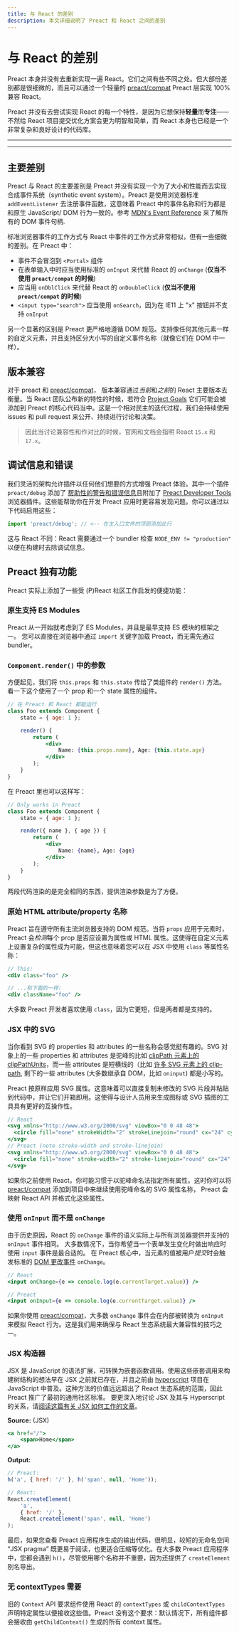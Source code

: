 ```yaml
---
title: 与 React 的差别
description: 本文详细说明了 Preact 和 React 之间的差别
---
```


# 与 React 的差别

Preact 本身并没有去重新实现一遍 React。它们之间有些不同之处。但大部份差别都是很细微的，而且可以通过一个轻量的 [preact/compat] Preact 层实现 100% 兼容 React。

Preact 并没有去尝试实现 React 的每一个特性，是因为它想保持**轻量**而**专注**—— 不然给 React 项目提交优化方案会更为明智和简单，而 React 本身也已经是一个非常复杂和良好设计的代码库。

---

<toc></toc>

---

## 主要差别

Preact 与 React 的主要差别是 Preact 并没有实现一个为了大小和性能而去实现合成事件系统（synthetic event system）。Preact 是使用浏览器标准 `addEventListener` 去注册事件函数，这意味着 Preact 中的事件名称和行为都是和原生 JavaScript/ DOM 行为一致的。参考 [MDN's Event Reference] 来了解所有的 DOM 事件句柄.

标准浏览器事件的工作方式与 React 中事件的工作方式非常相似，但有一些细微的差别。在 Preact 中：

- 事件不会冒泡到 `<Portal>` 组件
- 在表单输入中时应当使用标准的 `onInput` 来代替 React 的 `onChange` (**仅当不使用 `preact/compat` 的时候**)
- 应当用 `onDblClick` 来代替 React 的 `onDoubleClick` (**仅当不使用 `preact/compat` 的时候**)
- `<input type="search">` 应当使用 `onSearch`，因为在 IE11 上 "x" 按钮并不支持 `onInput`

另一个显著的区别是 Preact 更严格地遵循 DOM 规范。支持像任何其他元素一样的自定义元素，并且支持区分大小写的自定义事件名称（就像它们在 DOM 中一样）。

## 版本兼容

对于 preact 和 [preact/compat]， 版本兼容通过*当前*和*之前*的 React 主要版本去衡量。当 React 团队公布新的特性的时候，若符合 [Project Goals] 它们可能会被添加到 Preact 的核心代码当中。这是一个相对民主的迭代过程，我们会持续使用 issues 和 pull request 来公开、持续进行讨论和决策。

> 因此当讨论兼容性和作对比的时候，官网和文档会指明 React `15.x` 和 `17.x`。

## 调试信息和错误

我们灵活的架构允许插件以任何他们想要的方式增强 Preact 体验。其中一个插件 `preact/debug` 添加了 [帮助性的警告和错误信息](/guide/v10/debugging)且附加了 [Preact Developer Tools](https://preactjs.github.io/preact-devtools/) 浏览器插件。这些能帮助你在开发 Preact 应用时更容易发现问题。你可以通过以下代码启用这些：

```js
import 'preact/debug'; // <-- 在主入口文件的顶部添加此行
```

这与 React 不同：React 需要通过一个 bundler 检查 `NODE_ENV != "production"` 以便在构建时去除调试信息。

## Preact 独有功能

Preact 实际上添加了一些受 (P)React 社区工作启发的便捷功能：

### 原生支持 ES Modules

Preact 从一开始就考虑到了 ES Modules，并且是最早支持 ES 模块的框架之一。 您可以直接在浏览器中通过 `import` 关键字加载 Preact，而无需先通过 bundler。

### `Component.render()` 中的参数

方便起见，我们将 `this.props` 和 `this.state` 传给了类组件的 `render()` 方法。看一下这个使用了一个 prop 和一个 state 属性的组件。

```jsx
// 在 Preact 和 React 都能运行
class Foo extends Component {
	state = { age: 1 };

	render() {
		return (
			<div>
				Name: {this.props.name}, Age: {this.state.age}
			</div>
		);
	}
}
```

在 Preact 里也可以这样写：

```jsx
// Only works in Preact
class Foo extends Component {
	state = { age: 1 };

	render({ name }, { age }) {
		return (
			<div>
				Name: {name}, Age: {age}
			</div>
		);
	}
}
```

两段代码渲染的是完全相同的东西，提供渲染参数是为了方便。

### 原始 HTML attribute/property 名称

Preact 旨在遵守所有主流浏览器支持的 DOM 规范。当将 `props` 应用于元素时，Preact 会*检测*每个 prop 是否应设置为属性或 HTML 属性。这使得在自定义元素上设置复杂的属性成为可能，但这也意味着您可以在 JSX 中使用 `class` 等属性名称：

```jsx
// This:
<div class="foo" />

// ...和下面的一样:
<div className="foo" />
```

大多数 Preact 开发者喜欢使用 `class`，因为它更短，但是两者都是支持的。

### JSX 中的 SVG

当你看到 SVG 的 properties 和 attributes 的一些名称会感觉挺有趣的。SVG 对象上的一些 properties 和 attributes 是驼峰的比如 [clipPath 元素上的 clipPathUnits](https://developer.mozilla.org/en-US/docs/Web/SVG/Element/clipPath#Attributes)，而一些 attributes 是短横线的（比如 [许多 SVG 元素上的 clip-path](https://developer.mozilla.org/en-US/docs/Web/SVG/Attribute/Presentation), 剩下的一些 attributes (大多数继承自 DOM，比如 `oninput`) 都是小写的。

Preact 按原样应用 SVG 属性。这意味着可以直接复制未修改的 SVG 片段并粘贴到代码中，并让它们开箱即用。这使得与设计人员用来生成图标或 SVG 插图的工具具有更好的互操作性。

```jsx
// React
<svg xmlns="http://www.w3.org/2000/svg" viewBox="0 0 48 48">
  <circle fill="none" strokeWidth="2" strokeLinejoin="round" cx="24" cy="24" r="20" />
</svg>
// Preact (note stroke-width and stroke-linejoin)
<svg xmlns="http://www.w3.org/2000/svg" viewBox="0 0 48 48">
  <circle fill="none" stroke-width="2" stroke-linejoin="round" cx="24" cy="24" r="20" />
</svg>
```

如果你之前使用 React，你可能习惯于以驼峰命名法指定所有属性。这时你可以将 [preact/compat] 添加到项目中来继续使用驼峰命名的 SVG 属性名称， Preact 会映射 React API 并格式化这些属性。

### 使用 `onInput` 而不是 `onChange`

由于历史原因，React 的 `onChange` 事件的语义实际上与所有浏览器提供并支持的 `onInput` 事件相同。 大多数情况下，当你希望当一个表单发生变化时做出响应时使用 `input` 事件是最合适的。 在 Preact 核心中，当元素的值被用户*提交*时会触发标准的 [DOM 更改事件](https://developer.mozilla.org/en-US/docs/Web/API/HTMLElement/change_event) `onChange`。

```jsx
// React
<input onChange={e => console.log(e.currentTarget.value)} />

// Preact
<input onInput={e => console.log(e.currentTarget.value)} />
```

如果你使用 [preact/compat]，大多数 `onChange` 事件会在内部被转换为 `onInput` 来模拟 React 行为。这是我们用来确保与 React 生态系统最大兼容性的技巧之一。

### JSX 构造器

JSX 是 JavaScript 的语法扩展，可转换为嵌套函数调用。使用这些嵌套调用来构建树结构的想法早在 JSX 之前就已存在，并且之前由 [hyperscript] 项目在 JavaScript 中普及。这种方法的价值远远超出了 React 生态系统的范围，因此 Preact 推广了最初的通用社区标准。 要更深入地讨论 JSX 及其与 Hyperscript 的关系，请[阅读这篇有关 JSX 如何工作的文章](https://jasonformat.com/wtf-is-jsx)。

**Source:** (JSX)

```jsx
<a href="/">
	<span>Home</span>
</a>
```

**Output:**

```js
// Preact:
h('a', { href: '/' }, h('span', null, 'Home'));

// React:
React.createElement(
	'a',
	{ href: '/' },
	React.createElement('span', null, 'Home')
);
```

最后，如果您查看 Preact 应用程序生成的输出代码，很明显，较短的无命名空间 “JSX pragma” 既更易于阅读，也更适合压缩等优化。在大多数 Preact 应用程序中，您都会遇到 `h()`，尽管使用哪个名称并不重要，因为还提供了 `createElement` 别名导出。

### 无 contextTypes 需要

旧的 `Context` API 要求组件使用 React 的 `contextTypes` 或 `childContextTypes` 声明特定属性以便接收这些值。Preact 没有这个要求：默认情况下，所有组件都会接收由 `getChildContext()` 生成的所有 context 属性。

[project goals]: /about/project-goals
[hyperscript]: https://github.com/dominictarr/hyperscript
[preact/compat]: /guide/v10/getting-started#aliasing-react-to-preact
[mdn's event reference]: https://developer.mozilla.org/en-US/docs/Web/Events
